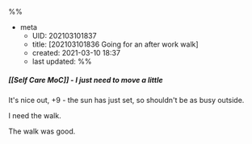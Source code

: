 %%
- meta
	- UID: 202103101837
	- title: [202103101836 Going for an after work walk]
	- created: 2021-03-10 18:37
	- last updated: 
%%

##### [[Self Care MoC]] - I just need to move a little

It's nice out, +9 - the sun has just set, so shouldn't be as busy outside.

I need the walk.

The walk was good.